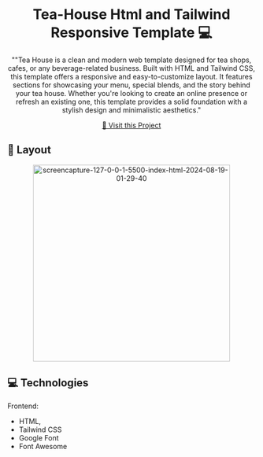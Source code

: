                   
 
<h1 align="center" style="font-weight: bold;">Tea-House Html and Tailwind Responsive Template 💻</h1>



<p align="center">""Tea House is a clean and modern web template designed for tea shops, cafes, or any beverage-related business. Built with HTML and Tailwind CSS, this template offers a responsive and easy-to-customize layout. It features sections for showcasing your menu, special blends, and the story behind your tea house. Whether you're looking to create an online presence or refresh an existing one, this template provides a solid foundation with a stylish design and minimalistic aesthetics."</p>

 <p align="center">
<a href="https://rehan606.github.io/Tea-House-Using-Tailwind-CSS/">📱 Visit this Project</a>
</p> 

<h2 id="layout">🎨 Layout</h2>

<p align="center">
<img src="https://i.ibb.co/RD8F7d8/screencapture-127-0-0-1-5500-index-html-2024-08-19-01-29-40.png" alt="screencapture-127-0-0-1-5500-index-html-2024-08-19-01-29-40" border="0" width="400px">

</p>
 
<h2 id="technologies">💻 Technologies</h2>

Frontend: 
- HTML, 
- Tailwind CSS
- Google Font
- Font Awesome 

